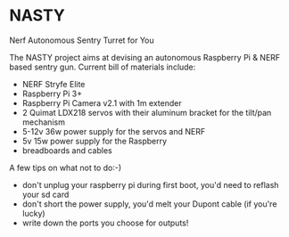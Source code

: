 # NASTY
Nerf Autonomous Sentry Turret for You

The NASTY project aims at devising an autonomous Raspberry Pi & NERF based sentry gun.
Current bill of materials include:
  - NERF Stryfe Elite
  - Raspberry Pi 3+
  - Raspberry Pi Camera v2.1 with 1m extender
  - 2 Quimat LDX218 servos with their aluminum bracket for the tilt/pan mechanism
  - 5-12v 36w power supply for the servos and NERF
  - 5v 15w power supply for the Raspberry
  - breadboards and cables

A few tips on what not to do:-)
  - don't unplug your raspberry pi during first boot, you'd need to reflash your sd card
  - don't short the power supply, you'd melt your Dupont cable (if you're lucky)
  - write down the ports you choose for outputs!